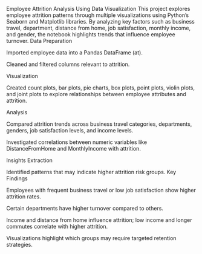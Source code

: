 Employee Attrition Analysis Using Data Visualization
This project explores employee attrition patterns through multiple visualizations using Python’s Seaborn and Matplotlib libraries. By analyzing key factors such as business travel, department, distance from home, job satisfaction, monthly income, and gender, the notebook highlights trends that influence employee turnover.
Data Preparation

Imported employee data into a Pandas DataFrame (at).

Cleaned and filtered columns relevant to attrition.

Visualization

Created count plots, bar plots, pie charts, box plots, point plots, violin plots, and joint plots to explore relationships between employee attributes and attrition.

Analysis

Compared attrition trends across business travel categories, departments, genders, job satisfaction levels, and income levels.

Investigated correlations between numeric variables like DistanceFromHome and MonthlyIncome with attrition.

Insights Extraction

Identified patterns that may indicate higher attrition risk groups.
Key Findings

Employees with frequent business travel or low job satisfaction show higher attrition rates.

Certain departments have higher turnover compared to others.

Income and distance from home influence attrition; low income and longer commutes correlate with higher attrition.

Visualizations highlight which groups may require targeted retention strategies.
